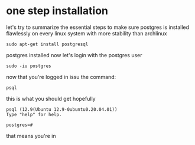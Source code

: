 # one step installation

let's try to summarize the essential steps to make sure postgres is installed flawlessly on every linux system with more stability than archlinux

```
sudo apt-get install postgresql
```

postgres installed now let's login with the postgres user

```
sudo -iu postgres
```

now that you're logged in issu the command:

```
psql
```

this is what you should get hopefully

```
psql (12.9(Ubuntu 12.9-0ubuntu0.20.04.01)) 
Type "help" for help.

postgres=# 
```

that means you're in
